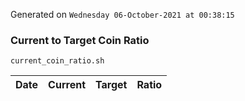 Generated on `Wednesday 06-October-2021 at 00:38:15`

### Current to Target Coin Ratio
`current_coin_ratio.sh`

Date|Current|Target|Ratio
---|---|---|---
